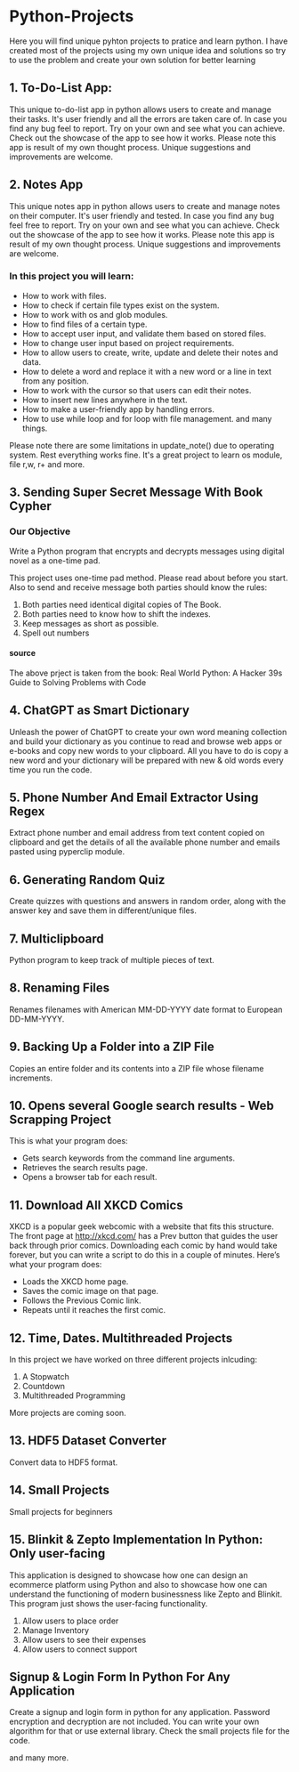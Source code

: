 # Python-Projects 
Here you will find unique pyhton projects to pratice and learn python. I have created most of the projects using my own unique idea and solutions so try to use the problem and create your own solution for better learning

## 1. To-Do-List App: 
This unique to-do-list app in python allows users to create and manage their tasks. It's user friendly and all the errors are taken care of. In case you find any bug feel to report. Try on your own and see what you can achieve. Check out the showcase of the app to see how it works. Please note this app is result of my own thought process. Unique suggestions and improvements are welcome. 

## 2. Notes App
This unique notes app in python allows users to create and manage notes on their computer. It's user friendly and tested. In case you find any bug feel free to report. Try on your own and see what you can achieve. Check out the showcase of the app to see how it works. Please note this app is result of my own thought process. Unique suggestions and improvements are welcome. 

### In this project you will learn:
- How to work with files. 
- How to check if certain file types exist on the system. 
- How to work with os and glob modules.
- How to find files of a certain type. 
- How to accept user input, and validate them based on stored files.
- How to change user input based on project requirements. 
- How to allow users to create, write, update and delete their notes and data.
- How to delete a word and replace it with a new word or a line in text from any position. 
- How to work with the cursor so that users can edit their notes. 
- How to insert new lines anywhere in the text.
- How to make a user-friendly app by handling errors.
- How to use while loop and for loop with file management.
and many things.

 Please note there are some limitations in update_note() due to operating system. Rest everything works fine. It's a great project to learn os module, file r,w, r+ and more. 

## 3. Sending Super Secret Message With Book Cypher

### Our Objective
Write a Python program that encrypts and decrypts messages using digital novel as a one-time pad. 

This project uses one-time pad method. Please read about before you start. Also to send and receive message both parties should know the rules:

1. Both parties need identical digital copies of The Book.
2. Both parties need to know how to shift the indexes.
3. Keep messages as short as possible.
4. Spell out numbers

#### source 
The above prject is taken from the book: Real World Python: A Hacker 39s Guide to Solving Problems with Code 

## 4. ChatGPT as Smart Dictionary
Unleash the power of ChatGPT to create your own word meaning collection and build your dictionary as you continue to read and browse web apps or e-books and copy new words to your clipboard. All you have to do is copy a new word and your dictionary will be prepared with new & old words every time you run the code. 

## 5. Phone Number And Email Extractor Using Regex 

Extract phone number and email address from text content copied on clipboard and get the details of all the available phone number and emails pasted using pyperclip module. 

## 6. Generating Random Quiz

Create quizzes with questions and answers in random order, along with the answer key and save them in different/unique files. 

## 7. Multiclipboard 

Python program to keep track of multiple pieces of text.

## 8. Renaming Files

Renames filenames with American MM-DD-YYYY date format to European DD-MM-YYYY.

## 9. Backing Up a Folder into a ZIP File 

Copies an entire folder and its contents into a ZIP file whose filename increments.

## 10. Opens several Google search results - Web Scrapping Project

This is what your program does:
- Gets search keywords from the command line arguments.
- Retrieves the search results page.
- Opens a browser tab for each result.

## 11. Download All XKCD Comics
XKCD is a popular geek webcomic with a website that fits this structure. The front page at http://xkcd.com/ has a Prev button that
guides the user back through prior comics. Downloading each comic by
hand would take forever, but you can write a script to do this in a couple of
minutes.
Here’s what your program does:
- Loads the XKCD home page.
- Saves the comic image on that page.
- Follows the Previous Comic link.
- Repeats until it reaches the first comic.

## 12. Time, Dates. Multithreaded Projects

In this project we have worked on three different projects inlcuding:

1. A Stopwatch
2. Countdown
3. Multithreaded Programming

More projects are coming soon. 

## 13. HDF5 Dataset Converter

Convert data to HDF5 format. 

## 14. Small Projects

Small projects for beginners

## 15. Blinkit & Zepto Implementation In Python: Only user-facing

This application is designed to showcase how one can design an ecommerce platform using Python and also to showcase how one can understand the functioning of modern businessness like Zepto and Blinkit. This program just shows the user-facing functionality.

1. Allow users to place order
2. Manage Inventory
3. Allow users to see their expenses
4. Allow users to connect support 


## Signup & Login Form In Python For Any Application 
Create a signup and login form in python for any application. Password encryption and decryption are not included. You can write your own algorithm for that or use external library. Check the small projects file for the code.

and many more. 
